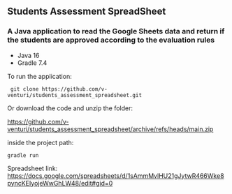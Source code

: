 ## Students Assessment SpreadSheet
### A Java application to read the Google Sheets data and return if the students are approved according to the evaluation rules



- Java 16
- Gradle 7.4

To run the application: 

```
 git clone https://github.com/v-venturi/students_assessment_spreadsheet.git
 ```
Or download the code and unzip the folder:

https://github.com/v-venturi/students_assessment_spreadsheet/archive/refs/heads/main.zip

inside the project path:
```
gradle run
```

Spreadsheet link: 
https://docs.google.com/spreadsheets/d/1sAmmMvlHU21gJytwR466Wke8pyncKEIyojeWwGhLW48/edit#gid=0